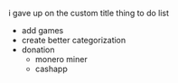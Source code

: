 i gave up on the custom title thing
to do list
* add games
* create better categorization
* donation
  * monero miner
  * cashapp
